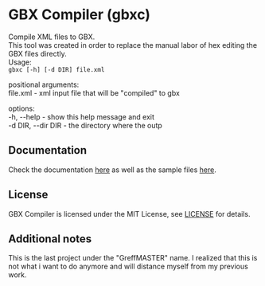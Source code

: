 # GBX Compiler (gbxc)
Compile XML files to GBX.  
This tool was created in order to replace the manual labor of hex editing the GBX files directly.  
Usage:  
`gbxc [-h] [-d DIR] file.xml`  
  
positional arguments:  
file.xml - xml input file that will be "compiled" to gbx  
  
options:  
-h, --help - show this help message and exit  
-d DIR, --dir DIR - the directory where the outp  
  
## Documentation
Check the documentation [here](https://github.com/GreffMASTER/gbxc/tree/main/Doc) as well as the sample files [here](https://github.com/GreffMASTER/gbxc/tree/main/Samples/TM1.0/GameData).

## License
GBX Compiler is licensed under the MIT License, see [LICENSE](https://github.com/GreffMASTER/gbxc/blob/main/LICENSE) for details.

## Additional notes
This is the last project under the "GreffMASTER" name. I realized that this is not what i want to do anymore and will distance myself from my previous work.
